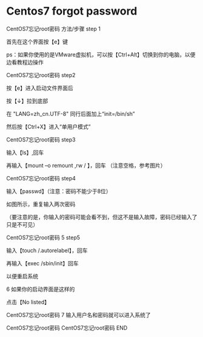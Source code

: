 # Centos7 forgot password

CentOS7忘记root密码
方法/步骤
step 1

首先在这个界面按【e】键


ps：如果你使用的是VMware虚拟机，可以按【Ctrl+Alt】切换到你的电脑，以便边看教程边操作

CentOS7忘记root密码
step2

按【e】进入启动文件界面后

按【↓】拉到底部

在 "LANG=zh_cn.UTF-8" 同行后面加上“init=/bin/sh” 

然后按【Ctrl+X】进入“单用户模式”

CentOS7忘记root密码
step3

输入【ls】,回车

再输入【mount –o remount ,rw / 】，回车 （注意空格，参考图片）

CentOS7忘记root密码
step4

输入【passwd】（注意：密码不能少于8位）

如图所示，重复输入两次密码

（要注意的是，你输入的密码可能会看不到，但这不是输入故障，密码已经输入了只是不可见）

CentOS7忘记root密码
5
step5

输入【touch /.autorelabel】，回车

再输入【exec /sbin/init】回车

以便重启系统

6
如果你的启动界面是这样的

点击【No listed】

CentOS7忘记root密码
7
输入用户名和密码就可以进入系统了

CentOS7忘记root密码
CentOS7忘记root密码
END
